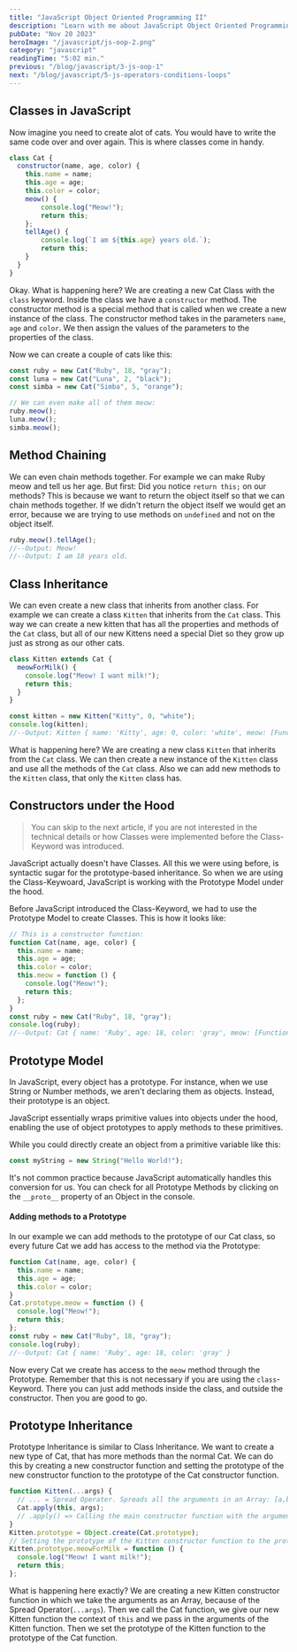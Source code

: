 ```yaml
---
title: "JavaScript Object Oriented Programming II"
description: "Learn with me about JavaScript Object Oriented Programming and how to declare classes"
pubDate: "Nov 20 2023"
heroImage: "/javascript/js-oop-2.png"
category: "javascript"
readingTime: "5:02 min."
previous: "/blog/javascript/3-js-oop-1"
next: "/blog/javascript/5-js-operators-conditions-loops"
---
```


## Classes in JavaScript

Now imagine you need to create alot of cats. You would have to write the same code over and over again. This is where classes come in handy.

```javascript
class Cat {
  constructor(name, age, color) {
    this.name = name;
    this.age = age;
    this.color = color;
    meow() {
        console.log("Meow!");
        return this;
    };
    tellAge() {
        console.log(`I am ${this.age} years old.`);
        return this;
    }
  }
}
```

Okay. What is happening here? We are creating a new Cat Class with the `class` keyword. Inside the class we have a `constructor` method. The constructor method is a special method that is called when we create a new instance of the class. The constructor method takes in the parameters `name`, `age` and `color`. We then assign the values of the parameters to the properties of the class.

Now we can create a couple of cats like this:

```javascript
const ruby = new Cat("Ruby", 18, "gray");
const luna = new Cat("Luna", 2, "black");
const simba = new Cat("Simba", 5, "orange");

// We can even make all of them meow:
ruby.meow();
luna.meow();
simba.meow();
```

## Method Chaining

We can even chain methods together. For example we can make Ruby meow and tell us her age.
But first: Did you notice `return this;` on our methods? This is because we want to return the object itself so that we can chain methods together. If we didn't return the object itself we would get an error, because we are trying to use methods on `undefined` and not on the object itself.

```javascript
ruby.meow().tellAge();
//--Output: Meow!
//--Output: I am 18 years old.
```

## Class Inheritance

We can even create a new class that inherits from another class. For example we can create a class `Kitten` that inherits from the `Cat` class. This way we can create a new kitten that has all the properties and methods of the `Cat` class, but all of our new Kittens need a special Diet so they grow up just as strong as our other cats.

```javascript
class Kitten extends Cat {
  meowForMilk() {
    console.log("Meow! I want milk!");
    return this;
  }
}

const kitten = new Kitten("Kitty", 0, "white");
console.log(kitten);
//--Output: Kitten { name: 'Kitty', age: 0, color: 'white', meow: [Function], tellAge: [Function], meowForMilk: [Function] }
```

What is happening here? We are creating a new class `Kitten` that inherits from the `Cat` class. We can then create a new instance of the `Kitten` class and use all the methods of the `Cat` class. Also we can add new methods to the `Kitten` class, that only the `Kitten` class has.

## Constructors under the Hood

> You can skip to the next article, if you are not interested in the technical details or how Classes were implemented before the Class-Keyword was introduced.

JavaScript actually doesn't have Classes. All this we were using before, is syntactic sugar for the prototype-based inheritance.
So when we are using the Class-Keywoard, JavaScript is working with the Prototype Model under the hood.

Before JavaScript introduced the Class-Keyword, we had to use the Prototype Model to create Classes. This is how it looks like:

```javascript
// This is a constructor function:
function Cat(name, age, color) {
  this.name = name;
  this.age = age;
  this.color = color;
  this.meow = function () {
    console.log("Meow!");
    return this;
  };
}
const ruby = new Cat("Ruby", 18, "gray");
console.log(ruby);
//--Output: Cat { name: 'Ruby', age: 18, color: 'gray', meow: [Function] }
```

## Prototype Model

In JavaScript, every object has a prototype. For instance, when we use String or Number methods, we aren't declaring them as objects. Instead, their prototype is an object.

JavaScript essentially wraps primitive values into objects under the hood, enabling the use of object prototypes to apply methods to these primitives.

While you could directly create an object from a primitive variable like this:

```javascript
const myString = new String("Hello World!");
```

It's not common practice because JavaScript automatically handles this conversion for us.
You can check for all Prototype Methods by clicking on the `__proto__` property of an Object in the console.

#### Adding methods to a Prototype

In our example we can add methods to the prototype of our Cat class, so every future Cat we add has access to the method via the Prototype:

```javascript
function Cat(name, age, color) {
  this.name = name;
  this.age = age;
  this.color = color;
}
Cat.prototype.meow = function () {
  console.log("Meow!");
  return this;
};
const ruby = new Cat("Ruby", 18, "gray");
console.log(ruby);
//--Output: Cat { name: 'Ruby', age: 18, color: 'gray' }
```

Now every Cat we create has access to the `meow` method through the Prototype.
Remember that this is not necessary if you are using the `class`-Keyword.
There you can just add methods inside the class, and outside the constructor. Then you are good to go.

## Prototype Inheritance

Prototype Inheritance is similar to Class Inheritance. We want to create a new type of Cat, that has more methods than the normal Cat. We can do this by creating a new constructor function and setting the prototype of the new constructor function to the prototype of the Cat constructor function.

```javascript
function Kitten(...args) {
  // ... = Spread Operater. Spreads all the arguments in an Array: [a,b,c]
  Cat.apply(this, args);
  // .apply() => Calling the main constructor function with the arguments of the new constructor function. The second argument takes an array of arguments.
}
Kitten.prototype = Object.create(Cat.prototype);
// Setting the prototype of the Kitten constructor function to the prototype of the Cat constructor function. Otherwise we would not have access to the methods of the Cat constructor function.
Kitten.prototype.meowForMilk = function () {
  console.log("Meow! I want milk!");
  return this;
};
```

What is happening here exactly? We are creating a new Kitten constructor function in which we take the arguments as an Array, because of the Spread Operator(`...args`).
Then we call the Cat function, we give our new Kitten function the context of `this` and we pass in the arguments of the Kitten function.
Then we set the prototype of the Kitten function to the prototype of the Cat function.
